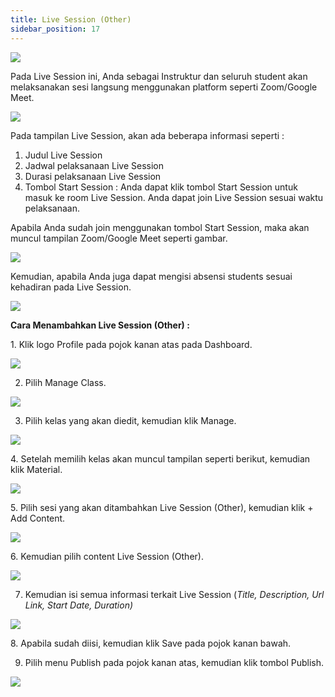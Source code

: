 ```yaml
---
title: Live Session (Other)
sidebar_position: 17
---
```

![](/img/livesession_.jpg)

Pada Live Session ini, Anda sebagai Instruktur dan seluruh student akan melaksanakan sesi langsung menggunakan platform seperti Zoom/Google Meet.

![](/img/livesession_1.jpg)

Pada tampilan Live Session, akan ada beberapa informasi seperti :

1. Judul Live Session
2. Jadwal pelaksanaan Live Session
3. Durasi pelaksanaan Live Session
4. Tombol Start Session : Anda dapat klik tombol Start Session untuk masuk ke room Live
   Session. Anda dapat join Live Session sesuai waktu pelaksanaan.

Apabila Anda sudah join menggunakan tombol Start Session, maka akan muncul tampilan Zoom/Google Meet seperti gambar.

![](/img/livesession_2.jpg)

Kemudian, apabila Anda juga dapat mengisi absensi students sesuai kehadiran pada Live Session.

![](/img/livesession_3.jpg)

**Cara Menambahkan Live Session (Other) :**

1. Klik logo Profile pada pojok kanan atas pada Dashboard.

![](/img/articlee-1.jpg)

2. Pilih Manage Class.

![](/img/articlee-2.jpg)

3. Pilih kelas yang akan diedit, kemudian klik Manage.

![](/img/articlee-3.jpg)

4. Setelah memilih kelas akan muncul tampilan seperti berikut, kemudian klik Material.

![](/img/articlee-4.jpg)

5. Pilih sesi yang akan ditambahkan Live Session (Other), kemudian klik + Add Content.

![](/img/articlee-5.jpg)

6. Kemudian pilih content Live Session (Other).

![](/img/livesession_6.jpg)

7. Kemudian isi semua informasi terkait Live Session (*Title, Description, Url Link, Start Date, Duration)*

![](/img/livesession_7.jpg)

8. Apabila sudah diisi, kemudian klik Save pada pojok kanan bawah.

9. Pilih menu Publish pada pojok kanan atas, kemudian klik tombol Publish.

![](/img/degree-lecture-publish.jpg)
